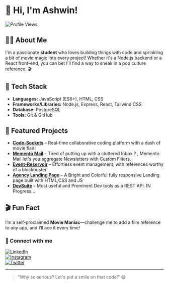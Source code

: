 # 👋 Hi, I'm Ashwin!

![Profile Views](https://komarev.com/ghpvc/?username=Ashwin-973)
<!-- You can add your avatar here if you'd like -->

## 👨‍🎓 About Me

I'm a passionate **student** who loves building things with code and sprinkling a bit of movie magic into every project! Whether it's a Node.js backend or a React front-end, you can bet I'll find a way to sneak in a pop culture reference. 🎬

## 🔧 Tech Stack

- **Languages:** JavaScript (ES6+), HTML, CSS
- **Frameworks/Libraries:** Node.js, Express, React, Tailwind CSS
- **Database:** PostgreSQL
- **Tools:** Git & GitHub

## 🚀 Featured Projects

- **[Code-Sockets](https://code-sockets-matrix.onrender.com/)** – Real-time collaborative coding platform with a dash of movie flair!
- **[Memento Mail](https://github.com/Ashwin-973/newsletter-aggregator)** – Tired of putting up with a cluttered Inbox ? , Memento Mail let's you aggregate Newsletters with Custom Filters.
- **[Event-Reservoir](https://event-reservoir-dogs.onrender.com/)** – Effortless event management, with references worthy of a blockbuster.
- **[Agency Landing Page](https://sunnyside-agency-whiplash.vercel.app/)** – A Bright and Colorful fully responsive Landing page built with HTML,CSS and JS
- **[DevSuite](https://github.com/Ashwin-973/DevSuite)** – Most useful and Prominent Dev tools as a REST API. IN Progress...

## 🎬 Fun Fact

I’m a self-proclaimed **Movie Maniac**—challenge me to add a film reference to any app, and I’ll ace it every time!

### 📱 Connect with me

[![LinkedIn](https://img.shields.io/badge/LinkedIn-blue?logo=linkedin&style=for-the-badge)](https://www.linkedin.com/in/ashwin-s-360606325)  
[![Instagram](https://img.shields.io/badge/Instagram-pink?logo=instagram&logoColor=white&style=for-the-badge)](https://www.instagram.com/_glenn_maxwell_32__/)  
[![Twitter](https://img.shields.io/badge/Twitter-black?logo=x&logoColor=white&style=for-the-badge)](https://twitter.com/Glenn_maxi_32)

---

> "Why so serious? Let's put a smile on that code!" 😄


